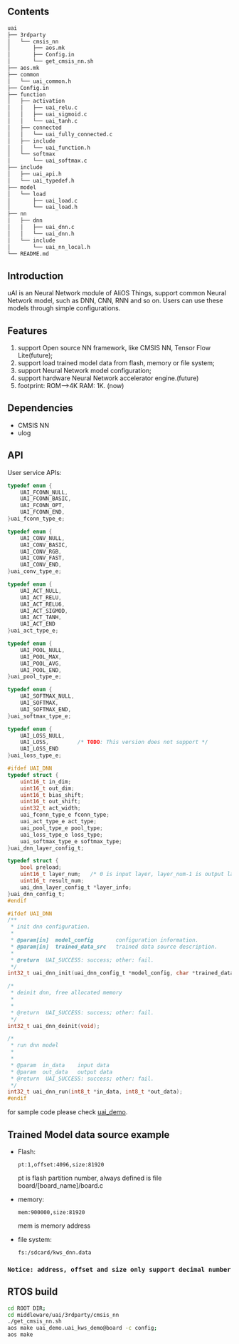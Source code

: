 ## Contents

```sh
uai
├── 3rdparty
│   └── cmsis_nn
│       ├── aos.mk
│       ├── Config.in
│       └── get_cmsis_nn.sh
├── aos.mk
├── common
│   └── uai_common.h
├── Config.in
├── function
│   ├── activation
│   │   ├── uai_relu.c
│   │   ├── uai_sigmoid.c
│   │   └── uai_tanh.c
│   ├── connected
│   │   └── uai_fully_connected.c
│   ├── include
│   │   └── uai_function.h
│   └── softmax
│       └── uai_softmax.c
├── include
│   ├── uai_api.h
│   └── uai_typedef.h
├── model
│   └── load
│       ├── uai_load.c
│       └── uai_load.h
├── nn
│   ├── dnn
│   │   ├── uai_dnn.c
│   │   └── uai_dnn.h
│   └── include
│       └── uai_nn_local.h
└── README.md

```

## Introduction

uAI is an Neural Network module of AliOS Things, support common Neural Network model, such as DNN, CNN, RNN and so on. Users can use these models through simple configurations.

## Features

1. support Open source NN framework, like CMSIS NN, Tensor Flow Lite(future);
2. support load trained model data from flash, memory or file system;
3. support Neural Network model configuration;
4. support hardware Neural Network accelerator engine.(future)
5. footprint: ROM-->4K RAM: 1K. (now)

## Dependencies

* CMSIS NN
* ulog

## API

User service APIs:

```c
typedef enum {
    UAI_FCONN_NULL,
    UAI_FCONN_BASIC,
    UAI_FCONN_OPT,
    UAI_FCONN_END,
}uai_fconn_type_e;

typedef enum {
    UAI_CONV_NULL,
    UAI_CONV_BASIC,
    UAI_CONV_RGB,
    UAI_CONV_FAST,
    UAI_CONV_END,
}uai_conv_type_e;

typedef enum {
    UAI_ACT_NULL,
    UAI_ACT_RELU,
    UAI_ACT_RELU6,
    UAI_ACT_SIGMOD,
    UAI_ACT_TANH,
    UAI_ACT_END
}uai_act_type_e;

typedef enum {
    UAI_POOL_NULL,
    UAI_POOL_MAX,
    UAI_POOL_AVG,
    UAI_POOL_END,
}uai_pool_type_e;

typedef enum {
    UAI_SOFTMAX_NULL,
    UAI_SOFTMAX,
    UAI_SOFTMAX_END,
}uai_softmax_type_e;

typedef enum {
    UAI_LOSS_NULL,
    UAI_LOSS,         /* TODO: This version does not support */
    UAI_LOSS_END
}uai_loss_type_e;

#ifdef UAI_DNN
typedef struct {
    uint16_t in_dim;
    uint16_t out_dim;
    uint16_t bias_shift;
    uint16_t out_shift;
    uint32_t act_width;
    uai_fconn_type_e fconn_type;
    uai_act_type_e act_type;
    uai_pool_type_e pool_type;
    uai_loss_type_e loss_type;
    uai_softmax_type_e softmax_type;
}uai_dnn_layer_config_t;

typedef struct {
    bool preload;
    uint16_t layer_num;   /* 0 is input layer, layer_num-1 is output layer */
    uint16_t result_num;
    uai_dnn_layer_config_t *layer_info;
}uai_dnn_config_t;
#endif

#ifdef UAI_DNN
/**
 * init dnn configuration.
 *
 * @param[in]  model_config       configuration information.
 * @param[in]  trained_data_src   trained data source description.
 *
 * @return  UAI_SUCCESS: success; other: fail.
 */
int32_t uai_dnn_init(uai_dnn_config_t *model_config, char *trained_data_src);

/*
 * deinit dnn, free allocated memory
 *
 *
 * @return  UAI_SUCCESS: success; other: fail.
 */
int32_t uai_dnn_deinit(void);

/*
 * run dnn model
 *
 *
 * @param  in_data    input data
 * @param  out_data   output data
 * @return  UAI_SUCCESS: success; other: fail.
 */
int32_t uai_dnn_run(int8_t *in_data, int8_t *out_data);
#endif

```
for sample code please check [uai_demo](../../../app/example/uai_demo/).

## Trained Model data source example
* Flash:

  ```pt:1,offset:4096,size:81920```

  pt is flash partition number, always defined is file board/[board_name]/board.c

* memory:

  ```mem:900000,size:81920 ```

  mem is memory address

* file system:

  ```fs:/sdcard/kws_dnn.data```

### ``` Notice: address, offset and size only support decimal number ```

## RTOS build
```sh
cd ROOT DIR;
cd middleware/uai/3rdparty/cmsis_nn
./get_cmsis_nn.sh
aos make uai_demo.uai_kws_demo@board -c config;
aos make
```



